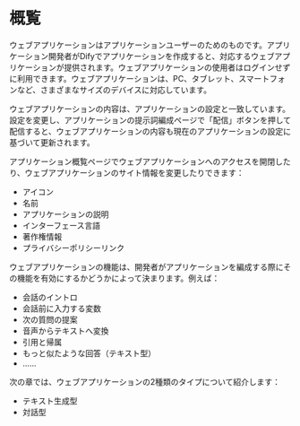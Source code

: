 # 概覧

ウェブアプリケーションはアプリケーションユーザーのためのものです。アプリケーション開発者がDifyでアプリケーションを作成すると、対応するウェブアプリケーションが提供されます。ウェブアプリケーションの使用者はログインせずに利用できます。ウェブアプリケーションは、PC、タブレット、スマートフォンなど、さまざまなサイズのデバイスに対応しています。

ウェブアプリケーションの内容は、アプリケーションの設定と一致しています。設定を変更し、アプリケーションの提示詞編成ページで「配信」ボタンを押して配信すると、ウェブアプリケーションの内容も現在のアプリケーションの設定に基づいて更新されます。

アプリケーション概覧ページでウェブアプリケーションへのアクセスを開閉したり、ウェブアプリケーションのサイト情報を変更したりできます：

* アイコン
* 名前
* アプリケーションの説明
* インターフェース言語
* 著作権情報
* プライバシーポリシーリンク

ウェブアプリケーションの機能は、開発者がアプリケーションを編成する際にその機能を有効にするかどうかによって決まります。例えば：

* 会話のイントロ
* 会話前に入力する変数
* 次の質問の提案
* 音声からテキストへ変換
* 引用と帰属
* もっと似たような回答（テキスト型）
* ......

次の章では、ウェブアプリケーションの2種類のタイプについて紹介します：

* テキスト生成型
* 対話型